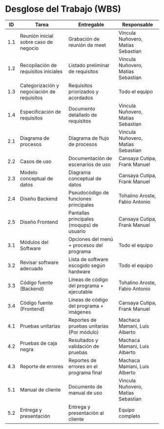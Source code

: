 # Desglose del Trabajo (WBS)
| ID   | Tarea                                      | Entregable                                     | Responsable                        |
|------|--------------------------------------------|------------------------------------------------|------------------------------------|
| 1.1  | Reunión inicial sobre caso de negocio      | Grabación de reunión de meet                   | Vincula Nuñovero, Matias Sebastian |
| 1.2  | Recopilación de requisitos iniciales       | Listado preliminar de requisitos               | Vincula Nuñovero, Matias Sebastian |
| 1.3  | Categorización y negociación de requisitos | Requisitos priorizados y acordados             | Todo el equipo                     |
| 1.4  | Especificación de requisitos               | Documento detallado de requisitos              | Vincula Nuñovero, Matias Sebastian |
| 2.1  | Diagrama de procesos                       | Diagrama de flujo de procesos                  | Vincula Nuñovero, Matias Sebastian |
| 2.2  | Casos de uso                               | Documentación de escenarios de uso             | Cansaya Cutipa, Frank Manuel       |
| 2.3  | Modelo conceptual de datos                 | Diagrama conceptual de datos                   | Cansaya Cutipa, Frank Manuel       |
| 2.4  | Diseño Backend                             | Pseudocódigo de funciones principales          | Tohalino Aroste, Fabio Antonio     |
| 2.5  | Diseño Frontend                            | Pantallas principales (moqups) de usuario      | Cansaya Cutipa, Frank Manuel       |
| 3.1  | Módulos del Software                       | Opciones del menú + procesos del programa      | Todo el equipo                     |
| 3.2  | Revisar software adecuado                  | Lista de software escogido según hardware      | Todo el equipo                     |
| 3.3  | Código fuente (Backend)                    | Líneas de código del programa + ejecutable     | Tohalino Aroste, Fabio Antonio     |
| 3.4  | Código fuente (Frontend)                   | Líneas de código del programa + imágenes       | Cansaya Cutipa, Frank Manuel       |
| 4.1  | Pruebas unitarias                          | Reportes de pruebas unitarias (Por módulo)     | Machaca Mamani, Luis Alberto       |
| 4.2  | Pruebas de caja negra                      | Resultados y validación de pruebas             | Machaca Mamani, Luis Alberto       |
| 4.3  | Reporte de errores                         | Reportes de errores en el programa final       | Machaca Mamani, Luis Alberto       |
| 5.1  | Manual de cliente                          | Documento de manual de uso                     | Vincula Nuñovero, Matias Sebastian |
| 5.2  | Entrega y presentación                     | Entrega y presentación al cliente              | Equipo completo                    |
